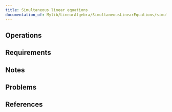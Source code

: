 ```yaml
---
title: Simultaneous linear equations
documentation_of: Mylib/LinearAlgebra/SimultaneousLinearEquations/simultaneous_linear_equations.cpp
---
```


## Operations

## Requirements

## Notes

## Problems

## References

